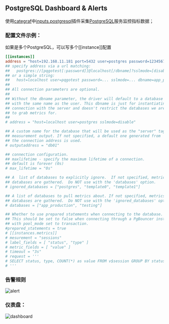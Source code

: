 ## PostgreSQL Dashboard & Alerts

使用[categraf](https://github.com/flashcatcloud/categraf)中[inputs.postgresql](https://github.com/flashcatcloud/categraf/tree/main/inputs/postgresql)插件采集[PostgreSQL](https://www.postgresql.org/)服务监控指标数据；

### 配置文件示例：

如果是多个PostgreSQL，可以写多个[[instance]]配置

```toml
[[instances]]
address = "host=192.168.11.181 port=5432 user=postgres password=123456789 sslmode=disable"
## specify address via a url matching:
##   postgres://[pqgotest[:password]]@localhost[/dbname]?sslmode=[disable|verify-ca|verify-full]
## or a simple string:
##   host=localhost user=pqgotest password=... sslmode=... dbname=app_production
##
## All connection parameters are optional.
##
## Without the dbname parameter, the driver will default to a database
## with the same name as the user. This dbname is just for instantiating a
## connection with the server and doesn't restrict the databases we are trying
## to grab metrics for.
##
# address = "host=localhost user=postgres sslmode=disable"

## A custom name for the database that will be used as the "server" tag in the
## measurement output. If not specified, a default one generated from
## the connection address is used.
# outputaddress = "db01"

## connection configuration.
## maxlifetime - specify the maximum lifetime of a connection.
## default is forever (0s)
# max_lifetime = "0s"

## A  list of databases to explicitly ignore.  If not specified, metrics for all
## databases are gathered.  Do NOT use with the 'databases' option.
# ignored_databases = ["postgres", "template0", "template1"]

## A list of databases to pull metrics about. If not specified, metrics for all
## databases are gathered.  Do NOT use with the 'ignored_databases' option.
# databases = ["app_production", "testing"]

## Whether to use prepared statements when connecting to the database.
## This should be set to false when connecting through a PgBouncer instance
## with pool_mode set to transaction.
#prepared_statements = true
# [[instances.metrics]]
# mesurement = "sessions"
# label_fields = [ "status", "type" ]
# metric_fields = [ "value" ]
# timeout = "3s"
# request = '''
# SELECT status, type, COUNT(*) as value FROM v$session GROUP BY status, type
# '''
```

### 告警规则

![alert](http://download.flashcat.cloud/uPic/alerts.png)

### 仪表盘：

![dashboard](http://download.flashcat.cloud/uPic/postgresql.png)

